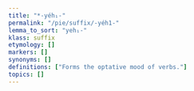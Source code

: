 ```yaml
---
title: "*-yéh₁-"
permalink: "/pie/suffix/-yéh1-"
lemma_to_sort: "yeh₁-"
klass: suffix
etymology: []
markers: []
synonyms: []
definitions: ["Forms the optative mood of verbs."]
topics: []
---
```

